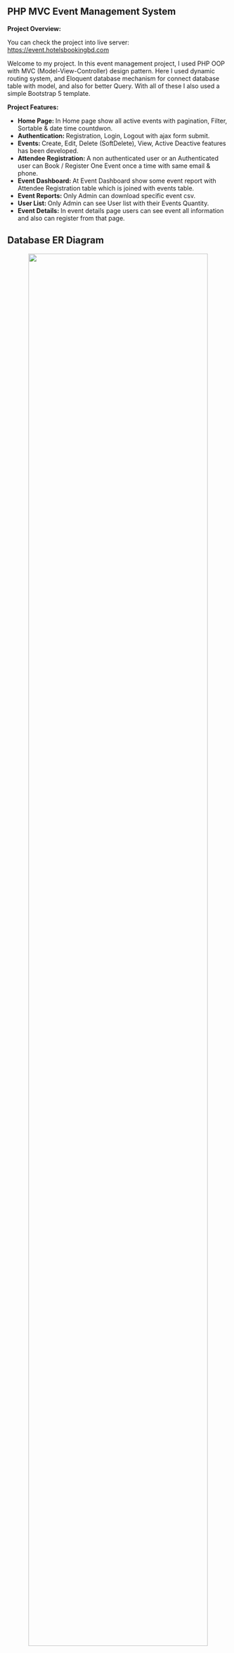 ## PHP MVC Event Management System

<b>Project Overview:</b>

You can check the project into live server: https://event.hotelsbookingbd.com

Welcome to my project. In this event management project, I used PHP OOP with MVC (Model-View-Controller) design pattern. Here I used dynamic routing system, and Eloquent database mechanism for connect database table with model, and also for better Query. With all of these I also used a simple Bootstrap 5 template.


<b>Project Features:</b>
- <b>Home Page: </b> In Home page show all active events with pagination, Filter, Sortable & date time countdwon.
- <b>Authentication: </b> Registration, Login, Logout with ajax form submit.
- <b>Events: </b> Create, Edit, Delete (SoftDelete), View, Active Deactive features has been developed.
- <b>Attendee Registration: </b> A non authenticated user or an Authenticated user can Book / Register One Event once a time with same email & phone.
- <b>Event Dashboard: </b> At Event Dashboard show some event report with Attendee Registration table which is joined with events table.
- <b>Event Reports: </b> Only Admin can download specific event csv.
- <b>User List: </b> Only Admin can see User list with their Events Quantity.
- <b>Event Details: </b> In event details page users can see event all information and also can register from that page.

## Database ER Diagram
<p align="center">
  <img src="ER-diagram-for-Event-Management-system.png" width="90%">
</p>

## Project Setup

Clone this repository and follow these steps:

1) In you Xampp server inside the htdocs folder open terminal / git bash and run this code.

```sh
git clone https://github.com/Ridoy-paul/php-mvc-event-management-system.git
```

2) Then run cd php-mvc-event-management-system
```sh
cd php-mvc-event-management-system
```

3) Then Run composer update into your terminal / command line

```sh
composer update
```
4) Then make a database inside your phpMyadmin or HeidiSQL
5) Then import the <b>database.sql</b> file from project root folder.
6) Then update your database credentials inside the <b>Services folder > config.php</b> file.

```sh
define('DB_TYPE', 'mysql');
define('DB_HOST', '127.0.0.1');
define('DB_NAME', 'php_mvc_event_m_system');
define('DB_USER', 'root');
define('DB_PASS', '');
define('DB_PORT', '3306');
define('DB_CHARSET', 'utf8mb4');
```

7) Then run the following url into your browser

```sh
http://localhost/php-mvc-event-management-system/
```

Finally you will see the Home Page Like this ✨

<p align="center">
  <img src="public/assets/demo-image/home-page.png" width="80%">
</p>


<b>Localhost Admin Login Info.</b>
- Admin Email: admin@gmail.com
- Admin Password: 12345678

<b>Localhost User Login Info.</b>
- User Email: cse.ridoypaul@gmail.com
- User Password: 12345678


## Live Server URL:
- You can check the project into live server: https://event.hotelsbookingbd.com

<b>Server Admin Login Info.</b>
- Admin Email: admin@gmail.com
- Admin Password: 12345678

<b>Server User Login Info.</b>
- User Email: cse.ridoypaul@gmail.com
- User Password: 12345678



## Screenshot of this project:
<b>Home Page: </b>
<p align="center">
  <img src="public/assets/demo-image/home-page.png" width="80%">
</p>
<b>Auth Login Page: </b>
<p align="center">
  <img src="public/assets/demo-image/login.png" width="80%">
</p>
<b>Auth Registration Page: </b>
<p align="center">
  <img src="public/assets/demo-image/register.png" width="80%">
</p>
<b>Dashboard Page: </b>
<p align="center">
  <img src="public/assets/demo-image/dashboard.png" width="80%">
</p>
<b>Create Event Page: </b>
<p align="center">
  <img src="public/assets/demo-image/create-event.png" width="80%">
</p>
<b>Edit Event Page: </b>
<p align="center">
  <img src="public/assets/demo-image/event-edit.png" width="80%">
</p>
<b>User Event List Page: </b>
<p align="center">
  <img src="public/assets/demo-image/user-event-list.png" width="80%">
</p>
<b>Event Details Page: </b>
<p align="center">
  <img src="public/assets/demo-image/event-details.png" width="80%">
</p>
<b>Event Registration Modal Popup: </b>
<p align="center">
  <img src="public/assets/demo-image/event-registration.png" width="80%">
</p>

## Admin Special Features Screenshot:
<b>Admin Event List Page with Download attendee list csv: </b>
<p align="center">
  <img src="public/assets/demo-image/admin-event-list.png" width="80%">
</p>

<b>Admin User List Page: </b>
<p align="center">
  <img src="public/assets/demo-image/admin-user-list.png" width="80%">
</p>

## That's all about my project, Thank you so much for giving your valuable time to see.


